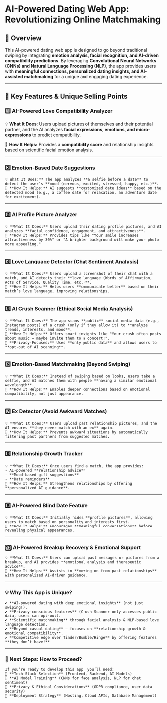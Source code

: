 # AI-Powered Dating Web App: Revolutionizing Online Matchmaking

## 📌 Overview
This AI-powered dating web app is designed to go beyond traditional swiping by integrating **emotion analysis, facial recognition, and AI-driven compatibility predictions**. By leveraging **Convolutional Neural Networks (CNNs) and Natural Language Processing (NLP)**, the app provides users with **meaningful connections, personalized dating insights, and AI-assisted matchmaking** for a unique and engaging dating experience.

---

## 🚀 Key Features & Unique Selling Points

### 1️⃣ AI-Powered Love Compatibility Analyzer
💡 **What It Does**: Users upload pictures of themselves and their potential partner, and the AI analyzes **facial expressions, emotions, and micro-expressions** to predict compatibility.

🔹 **How It Helps:** Provides a **compatibility score** and relationship insights based on scientific facial emotion analysis.

---

### **2️⃣ Emotion-Based Date Suggestions**
    💡 What It Does:** The app analyzes **a selfie before a date** to detect the user’s **mood (nervous, excited, stressed, happy, etc.)**.
    🔹 **How It Helps:** AI suggests **customized date ideas** based on the detected mood (e.g., a coffee date for relaxation, an adventure date for excitement).

---

### **3️⃣ AI Profile Picture Analyzer**
    💡 **What It Does:** Users upload their dating profile pictures, and AI analyzes **facial confidence, engagement, and attractiveness**.
    🔹 **How It Helps:** Provides tips like "Your smile increases attractiveness by 30%" or "A brighter background will make your photo more appealing."

---

### **4️⃣ Love Language Detector (Chat Sentiment Analysis)**
    💡 **What It Does:** Users upload a screenshot of their chat with a match, and AI detects their **love language (Words of Affirmation, Acts of Service, Quality Time, etc.)**.
    🔹 **How It Helps:** Helps users **communicate better** based on their match’s love language, improving relationships.

---

### **5️⃣ AI Crush Scanner (Ethical Social Media Analysis)**
    💡 **What It Does:** The app scans **public** social media data (e.g., Instagram posts) of a crush (only if they allow it) to **analyze trends, interests, and mood**.
    🔹 **How It Helps:** Offers smart insights like "Your crush often posts about music – maybe invite them to a concert!".
    🔹 **Privacy-Focused:** Uses **only public data** and allows users to **opt-out of AI scanning**.

---

### **6️⃣ Emotion-Based Matchmaking (Beyond Swiping)**
    💡 **What It Does:** Instead of swiping based on looks, users take a selfie, and AI matches them with people **having a similar emotional wavelength**.
    🔹 **How It Helps:** Enables deeper connections based on emotional compatibility, not just appearance.

---

### **7️⃣ Ex Detector (Avoid Awkward Matches)**
    💡 **What It Does:** Users upload past relationship pictures, and the AI ensures **they never match with an ex** again.
    🔹 **How It Helps:** Prevents awkward situations by automatically filtering past partners from suggested matches.

---

### **8️⃣ Relationship Growth Tracker**
    💡 **What It Does:** Once users find a match, the app provides:
    - AI-powered **relationship advice**
    - **Mood-based gift suggestions**
    - **Date reminders**
    🔹 **How It Helps:** Strengthens relationships by offering **personalized AI guidance**.

---

### **9️⃣ AI-Powered Blind Date Feature**
    💡 **What It Does:** Initially hides **profile pictures**, allowing users to match based on personality and interests first.
    🔹 **How It Helps:** Encourages **meaningful conversations** before revealing physical appearances.

---

### **🔟 AI-Powered Breakup Recovery & Emotional Support**
    💡 **What It Does:** Users can upload past messages or pictures from a breakup, and AI provides **emotional analysis and therapeutic advice**.
    🔹 **How It Helps:** Assists in **moving on from past relationships** with personalized AI-driven guidance.

---

### **💡 Why This App is Unique?**
    ✔️ **AI-powered dating with deep emotional insights** (not just swiping!).
    ✔️ **Privacy-conscious features** (Crush Scanner only accesses public data, users can opt-out).
    ✔️ **Scientific matchmaking** through facial analysis & NLP-based love language detection.
    ✔️ **Beyond casual dating** – focuses on **relationship growth & emotional compatibility**.
    ✔️ **Competitive edge over Tinder/Bumble/Hinge** by offering features **they don’t have!**

---

### **📌 Next Steps: How to Proceed?**
    If you’re ready to develop this app, you’ll need:
    🔹 **Tech Stack Selection** (Frontend, Backend, AI Models)
    🔹 **AI Model Training** (CNNs for face analysis, NLP for chat sentiment)
    🔹 **Privacy & Ethical Considerations** (GDPR compliance, user data security)
    🔹 **Deployment Strategy** (Hosting, Cloud APIs, Database Management)